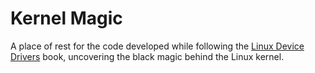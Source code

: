 # Kernel Magic

A place of rest for the code developed while following the [Linux Device Drivers](https://lwn.net/Kernel/LDD3/) book, uncovering the black magic behind the Linux kernel.  
